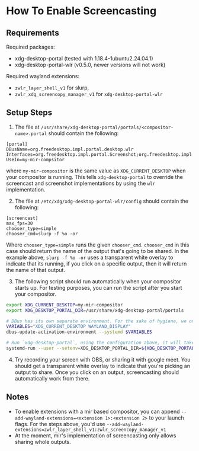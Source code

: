 How To Enable Screencasting
===========================

## Requirements
Required packages:
- xdg-desktop-portal (tested with 1.18.4-1ubuntu2.24.04.1)
- xdg-desktop-portal-wlr (v0.5.0, newer versions will not work)

Required wayland extensions:
- `zwlr_layer_shell_v1` for slurp,
- `zwlr_xdg_screencopy_manager_v1` for `xdg-desktop-portal-wlr`

## Setup Steps

1. The file at `/usr/share/xdg-desktop-portal/portals/<compositor-name>.portal` should contain the following:
```
[portal]
DBusName=org.freedesktop.impl.portal.desktop.wlr
Interfaces=org.freedesktop.impl.portal.Screenshot;org.freedesktop.impl.portal.ScreenCast;
UseIn=my-mir-compsitor
```
where `my-mir-compositor` is the same value as `XDG_CURRENT_DESKTOP` when your compositor is running. This tells `xdg-desktop-portal` to override the screencast and screenshot implementations by using the `wlr` implementation.

2. The file at `/etc/xdg/xdg-desktop-portal-wlr/config` should  contain the following:
```
[screencast]
max_fps=30
chooser_type=simple
chooser_cmd=slurp -f %o -or
```

Where `chooser_type=simple` runs the given `chooser_cmd`. `chooser_cmd` in this case should return the name of the output that's going to be shared. In the example above, `slurp -f %o -or` uses a transparent white overlay to indicate that its running, if you click on a specific output, then it will return the name of that output.

3. The following script should run automatically when your compositor starts up. For testing purposes, you can run the script after you start your compositor.
```sh
export XDG_CURRENT_DESKTOP=my-mir-compositor                            # Refer to step 1
export XDG_DESKTOP_PORTAL_DIR=/usr/share/xdg-desktop-portal/portals     # Tells `xdg-desktop-portal` where custom configurations are stored

# DBus has its own separate environment. For the sake of hygiene, we only copy over `XDG_CURRENT_DESKTOP` and `WAYLAND_DISPLAY`
VARIABLES="XDG_CURRENT_DESKTOP WAYLAND_DISPLAY"
dbus-update-activation-environment --systemd $VARIABLES

# Run `xdg-desktop-portal`, using the configuration above, it will take care of starting `xdg-desktop-portal-wlr`
systemd-run --user --setenv=XDG_DESKTOP_PORTAL_DIR=${XDG_DESKTOP_PORTAL_DIR} /usr/libexec/xdg-desktop-portal --replace
```

4. Try recording your screen with OBS, or sharing it with google meet. You should get a transparent white overlay to indicate that you're picking an output to share. Once you click on an output, screencasting should automatically work from there.

## Notes
- To enable extensions with a mir based compositor, you can append `--add-wayland-extensions=<extension 1>:<extension 2>` to your launch flags. For the steps above, you'd use `--add-wayland-extensions=zwlr_layer_shell_v1:zwlr_screencopy_manager_v1`
- At the moment, mir's implementation of screencasting only allows sharing whole outputs.
